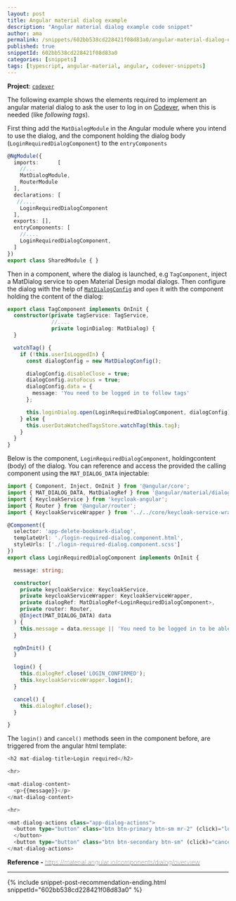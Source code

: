 ```yaml
---
layout: post
title: Angular material dialog example
description: "Angular material dialog example code snippet"
author: ama
permalink: /snippets/602bb538cd228421f08d83a0/angular-material-dialog-example
published: true
snippetId: 602bb538cd228421f08d83a0
categories: [snippets]
tags: [typescript, angular-material, angular, codever-snippets]
---
```


**Project**: [`codever`](https://github.com/codeverland/codever)

The following example shows the elements required to implement an angular material dialog to ask the user to log in
on [Codever](https://www.codever.land), when this is needed (like _following tags_).

First thing add the `MatDialogModule` in the Angular module where you intend to use the dialog,
 and the component holding the dialog body (`LoginRequiredDialogComponent`) to the `entryComponents`

```typescript
@NgModule({
  imports:      [
    //...
    MatDialogModule,
    RouterModule
  ],
  declarations: [
   //....
    LoginRequiredDialogComponent
  ],
  exports: [],
  entryComponents: [
    //....
    LoginRequiredDialogComponent,
  ]
})
export class SharedModule { }
```

Then in a component, where the dialog is launched, e.g `TagComponent`, inject a MatDialog service to open Material Design modal dialogs. Then configure the dialog with the help of [`MatDialogConfig`](https://material.angular.io/components/dialog/api#MatDialogConfig) and `open` it with the component holding the content of the dialog:

```typescript
export class TagComponent implements OnInit {
  constructor(private tagService: TagService,
              //....
              private loginDialog: MatDialog) {
  }

  watchTag() {
    if (!this.userIsLoggedIn) {
      const dialogConfig = new MatDialogConfig();

      dialogConfig.disableClose = true;
      dialogConfig.autoFocus = true;
      dialogConfig.data = {
        message: 'You need to be logged in to follow tags'
      };

      this.loginDialog.open(LoginRequiredDialogComponent, dialogConfig);
    } else {
      this.userDataWatchedTagsStore.watchTag(this.tag);
    }
  }
}
```

Below is the component, `LoginRequiredDialogComponent`, holdingcontent (body) of the dialog. You can reference and access the provided the calling component using the `MAT_DIALOG_DATA` injectable:

```typescript
import { Component, Inject, OnInit } from '@angular/core';
import { MAT_DIALOG_DATA, MatDialogRef } from '@angular/material/dialog';
import { KeycloakService } from 'keycloak-angular';
import { Router } from '@angular/router';
import { KeycloakServiceWrapper } from '../../core/keycloak-service-wrapper.service';

@Component({
  selector: 'app-delete-bookmark-dialog',
  templateUrl: './login-required-dialog.component.html',
  styleUrls: ['./login-required-dialog.component.scss']
})
export class LoginRequiredDialogComponent implements OnInit {

  message: string;

  constructor(
    private keycloakService: KeycloakService,
    private keycloakServiceWrapper: KeycloakServiceWrapper,
    private dialogRef: MatDialogRef<LoginRequiredDialogComponent>,
    private router: Router,
    @Inject(MAT_DIALOG_DATA) data
  ) {
    this.message = data.message || 'You need to be logged in to be able execute this action';
  }

  ngOnInit() {
  }

  login() {
    this.dialogRef.close('LOGIN_CONFIRMED');
    this.keycloakServiceWrapper.login();
  }

  cancel() {
    this.dialogRef.close();
  }

}

```

The `login()` and `cancel()` methods seen in the component before, are triggered from the angular html template:

```typescript
<h2 mat-dialog-title>Login required</h2>

<hr>

<mat-dialog-content>
  <p>{{message}}</p>
</mat-dialog-content>

<hr>

<mat-dialog-actions class="app-dialog-actions">
  <button type="button" class="btn btn-primary btn-sm mr-2" (click)="login()"><i class="fas fa-unlock"></i> Login / Register
  </button>
  <button type="button" class="btn btn-secondary btn-sm" (click)="cancel()">Cancel</button>
</mat-dialog-actions>

```

<span style="font-size: 0.9rem">
  <strong>Reference - </strong>
  <a href="https://material.angular.io/components/dialog/overview" target="_blank" style="font-weight: lighter">
     https://material.angular.io/components/dialog/overview
  </a>
</span>

<hr/>


 {% include snippet-post-recommendation-ending.html snippetId="602bb538cd228421f08d83a0" %}
